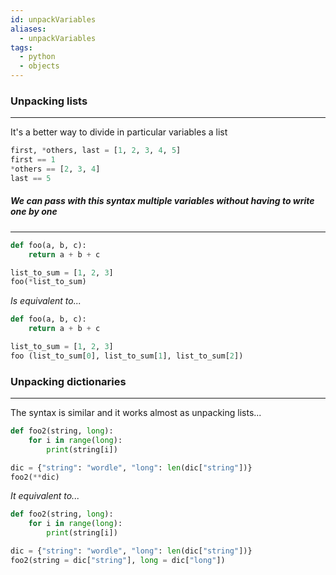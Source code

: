 ```yaml
---
id: unpackVariables
aliases:
  - unpackVariables
tags:
  - python
  - objects
---
```

### Unpacking lists
---
It's a better way to divide in particular variables a list

```python
first, *others, last = [1, 2, 3, 4, 5]
first == 1
*others == [2, 3, 4]
last == 5
```

##### We can pass with this syntax multiple variables without having to write one by one
---
```python
def foo(a, b, c):
	return a + b + c

list_to_sum = [1, 2, 3]
foo(*list_to_sum)
```

*Is equivalent to...*

```python
def foo(a, b, c):
	return a + b + c

list_to_sum = [1, 2, 3]
foo (list_to_sum[0], list_to_sum[1], list_to_sum[2])
```

### Unpacking dictionaries
---
The syntax is similar and it works almost as unpacking lists...

```python
def foo2(string, long):
	for i in range(long):
		print(string[i])

dic = {"string": "wordle", "long": len(dic["string"])}
foo2(**dic)
```

*It equivalent to...*

```python
def foo2(string, long):
	for i in range(long):
		print(string[i])

dic = {"string": "wordle", "long": len(dic["string"])}
foo2(string = dic["string"], long = dic["long"])
```


